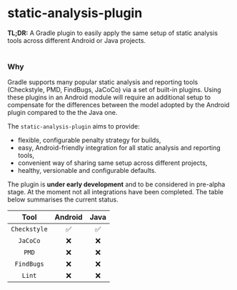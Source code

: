 # static-analysis-plugin
**TL;DR:** A Gradle plugin to easily apply the same setup of static analysis tools across different Android or Java projects.<br/>
<br/>

### Why
Gradle supports many popular static analysis and reporting tools (Checkstyle, PMD, FindBugs, JaCoCo) via a set of built-in
plugins. Using these plugins in an Android module will require an additional setup to compensate for the differences between
the model adopted by the Android plugin compared to the the Java one.<br/>

The `static-analysis-plugin` aims to provide:
- flexible, configurable penalty strategy for builds,
- easy, Android-friendly integration for all static analysis and reporting tools,
- convenient way of sharing same setup across different projects,
- healthy, versionable and configurable defaults.

The plugin is **under early development** and to be considered in pre-alpha stage. At the moment not all integrations
have been completed. The table below summarises the current status.

Tool | Android | Java
:----:|:--------:|:--------:
`Checkstyle` | :white_check_mark: | :white_check_mark:
`JaCoCo` | :x: | :x:
`PMD` | :x: | :x:
`FindBugs` | :x: | :x:
`Lint` | :x: | :x:
<br/>
